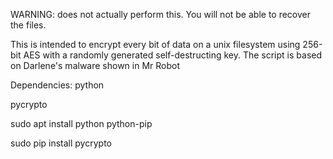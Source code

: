 WARNING: does not actually perform this. You will not be able to recover the files.

This is intended to encrypt every bit of data on a unix filesystem using 256-bit AES with a randomly generated self-destructing key. The script is based on Darlene's malware shown in Mr Robot

Dependencies: python

pycrypto

sudo apt install python python-pip

sudo pip install pycrypto
